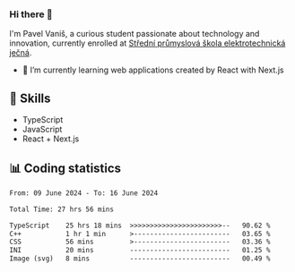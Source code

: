 ### Hi there 👋
I'm Pavel Vaniš, a curious student passionate about technology and innovation, currently enrolled at [Střední průmyslová škola elektrotechnická ječná](https://www.spsejecna.cz/).

- 🌱 I’m currently learning web applications created by React with Next.js

## 🧠 Skills
- TypeScript
- JavaScript
- React + Next.js


## 📊 Coding statistics
<!--START_SECTION:waka-->

```txt
From: 09 June 2024 - To: 16 June 2024

Total Time: 27 hrs 56 mins

TypeScript    25 hrs 18 mins  >>>>>>>>>>>>>>>>>>>>>>>--   90.62 %
C++           1 hr 1 min      >------------------------   03.65 %
CSS           56 mins         >------------------------   03.36 %
INI           20 mins         -------------------------   01.25 %
Image (svg)   8 mins          -------------------------   00.49 %
```

<!--END_SECTION:waka-->
